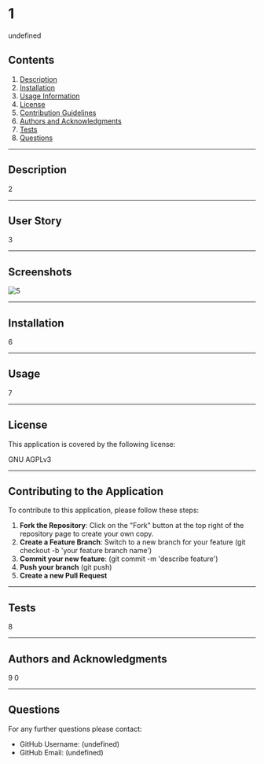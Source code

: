    
#  1
undefined

  
## Contents

1. [Description](#description) 
2. [Installation](#install)
2. [Usage Information](#usage)
3. [License](#license)
4. [Contribution Guidelines](#contrib)
5. [Authors and Acknowledgments](#ackn)
5. [Tests](#test)
6. [Questions](#questions)

---
## Description 

2

---

## User Story

3

---

## Screenshots

![5](4)

---

## Installation

6

---

## Usage
  7

---

## License
  This application is covered by the following license:

  GNU AGPLv3

  

---

## Contributing to the Application

To contribute to this application, please follow these steps:
1. **Fork the Repository**: Click on the "Fork" button at the top right of the repository page to create your own copy.
2. **Create a Feature Branch**: Switch to a new branch for your feature 
(git checkout -b 'your feature branch name')
3. **Commit your new feature**:  (git commit -m 'describe feature')
4. **Push your branch** (git push)
5. **Create a new Pull Request**

---

## Tests<a name="test"></a>

  8

---

## Authors and Acknowledgments<a name="ackn"></a>

  9
  0

---

## Questions<a name="questions"></a>
  For any further questions please contact:
* GitHub Username: (undefined)
* GitHub Email: (undefined)
  
  
